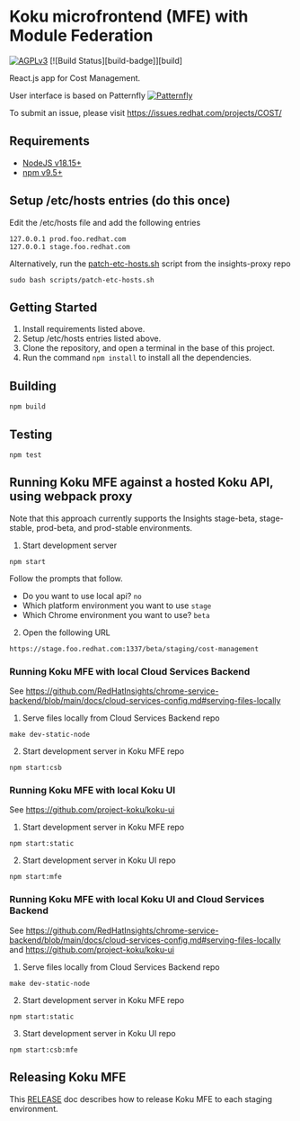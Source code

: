 # Koku microfrontend (MFE) with Module Federation

[![AGPLv3][license-badge]][license]
[![Build Status][build-badge]][build]

React.js app for Cost Management.

User interface is based on Patternfly [![Patternfly][pf-logo]][patternfly]

To submit an issue, please visit https://issues.redhat.com/projects/COST/

## Requirements
* [NodeJS v18.15+][nodejs]
* [npm v9.5+][npm]

## Setup /etc/hosts entries (do this once)

Edit the /etc/hosts file and add the following entries
```
127.0.0.1 prod.foo.redhat.com
127.0.0.1 stage.foo.redhat.com
```

Alternatively, run the [patch-etc-hosts.sh][patch-etc-hosts] script from the insights-proxy repo
```
sudo bash scripts/patch-etc-hosts.sh
```

## Getting Started
1. Install requirements listed above.
2. Setup /etc/hosts entries listed above. 
3. Clone the repository, and open a terminal in the base of this project.
4. Run the command `npm install` to install all the dependencies.

## Building
```
npm build
```

## Testing
```
npm test
```

## Running Koku MFE against a hosted Koku API, using webpack proxy
Note that this approach currently supports the Insights stage-beta, stage-stable, prod-beta, and prod-stable environments.

1. Start development server
```
npm start
```

Follow the prompts that follow.

* Do you want to use local api? `no`
* Which platform environment you want to use `stage`
* Which Chrome environment you want to use? `beta`

2. Open the following URL
```
https://stage.foo.redhat.com:1337/beta/staging/cost-management
```

### Running Koku MFE with local Cloud Services Backend

See https://github.com/RedHatInsights/chrome-service-backend/blob/main/docs/cloud-services-config.md#serving-files-locally

1. Serve files locally from Cloud Services Backend repo
```
make dev-static-node
```

2. Start development server in Koku MFE repo
```
npm start:csb
```

### Running Koku MFE with local Koku UI

See https://github.com/project-koku/koku-ui

1. Start development server in Koku MFE repo
```
npm start:static
```

2. Start development server in Koku UI repo
```
npm start:mfe
```

### Running Koku MFE with local Koku UI and Cloud Services Backend

See https://github.com/RedHatInsights/chrome-service-backend/blob/main/docs/cloud-services-config.md#serving-files-locally
and https://github.com/project-koku/koku-ui

1. Serve files locally from Cloud Services Backend repo
```
make dev-static-node
```

2. Start development server in Koku MFE repo
```
npm start:static
```

3. Start development server in Koku UI repo
```
npm start:csb:mfe
```

## Releasing Koku MFE

This [RELEASE][release-doc] doc describes how to release Koku MFE to each staging environment.

[koku-readme]: https://github.com/project-koku/koku#readme
[license-badge]: https://img.shields.io/github/license/project-koku/koku-ui-mfe.svg?longCache=true&style=for-the-badge
[license]: https://github.com/project-koku/koku-ui-mfe/blob/main/LICENSE
[nodejs]: https://nodejs.org/en/
[patch-etc-hosts]: https://github.com/RedHatInsights/insights-proxy/blob/master/scripts/patch-etc-hosts.sh
[pf-logo]: https://www.patternfly.org/v4/images/logo.4189e7eb1a0741ea2b3b51b80d33c4cb.svg
[patternfly]: https://www.patternfly.org/
[release-doc]: https://github.com/project-koku/koku-ui-mfe/blob/main/RELEASE.md
[npm]: https://https://www.npmjs.com/
